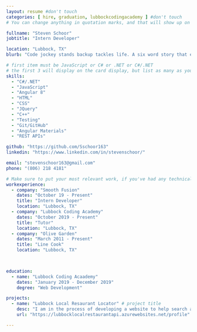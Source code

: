 ```yaml
---
layout: resume #don't touch
categories: [ hire, graduation, lubbockcodingacademy ] #don't touch
# You can change anything in quotation marks, and that will show up on your profile.

fullname: "Steven Schoor"
jobtitle: "Intern Developer" 

location: "Lubbock, TX"
blurb: "Code jockey stands backup tackles life. A six word story that encapsulated much of my life. And I will keep moving forward, growing, and sharpening my programing skills!" # Write what you'd like potential employers to know about you, and your story of how you became passionate for coding as a career.

# first item must be JavaScript or C# or .NET or C#/.NET
# the first 3 will display on the card display, but list as many as you want, they will be visible on your hire page
skills:
  - "C#/.NET"
  - "JavaScript"
  - "Angular 8"
  - "HTML"
  - "CSS"
  - "JQuery"
  - "C++"
  - "Testing"
  - "Git/GitHub"
  - "Angular Materials"
  - "REST APIs"

github: "https://github.com/Sschoor163"
linkedin: "https://www.linkedin.com/in/stevenschoor/"

email: "stevenschoor163@gmail.com"
phone: "(806) 218 4181"

# Make sure to put your most relevant work, if you've had any technical roles or relevant skills like management, etc. Don't worry about putting every job you've had!
workexperience:
  - company: "Smooth Fusion"
    dates: "October 19 - Present"
    title: "Intern Developer"
    location: "Lubbock, TX"
  - company: "Lubbock Coding Academy"
    dates: "October 2019 - Present"
    title: "Tutor"
    location: "Lubbock, TX"
  - company: "Olive Garden"
    dates: "March 2011 - Present"
    title: "Line Cook"
    location: "Lubbock, TX"

  

education:
  - name: "Lubbock Coding Acaademy"
    dates: "January 2019 - December 2019"
    degree: "Web Development"

projects:
  - name: "Lubbock Local Resaurant Locator" # project title
    desc: "I am in the process of developing a website to help search and review restraunts in the lubbock area" # short description of what project does
    url: "https://lubbocklocalrestaurantapi.azurewebsites.net/profile" # link to your deployed project

---
```

